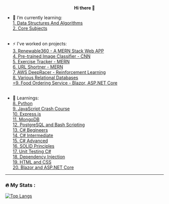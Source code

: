 <div align="center"> <b> Hi there 👋 </b> </div>

<!--
**vivek-dhanade/vivek-dhanade** is a ✨ _special_ ✨ repository because its `README.md` (this file) appears on your GitHub profile.

Here are some ideas to get you started:

- 🔭 I’m currently working on ...
- 🌱 I’m currently learning ...
- 👯 I’m looking to collaborate on ...
- 🤔 I’m looking for help with ...
- 💬 Ask me about ...
- 📫 How to reach me: ...
- 😄 Pronouns: ...
- ⚡ Fun fact: ...
-->

- 🌱 I’m currently learning:
  <br>
  <a href="https://github.com/v-i-v-e-k-01/DSA"> 1. Data Structures And Algorithms
  </a>
  <br>
  <a href="https://github.com/v-i-v-e-k-01/Core-Subjects-and-Guide"> 2. Core Subjects
  </a>
  <br>
  <br>
  
- ⚡ I've worked on projects:
  <br>
  <a href="https://github.com/vinayakGarudi2002/hackathon-renewable360"> 3. Renewable360 - A MERN Stack Web APP
  </a>
  <br>
  <a href="https://github.com/vivek-dhanade/AWS-AI-ML-Course/tree/main/Project"> 4. Pre-trained Image Classifier - CNN
  </a>
  <br>
  <a href="https://github.com/vivek-dhanade/boilerplate-project-exercisetracker"> 5. Exercise Tracker - MERN
  </a>
  <br>
  <a href="https://github.com/vivek-dhanade/boilerplate-project-urlshortener"> 6. URL Shortner - MERN 
  </a>
  <br>
  <a href="https://github.com/vivek-dhanade/DeepRacer"> 7. AWS DeepRacer - Reinforcement Learning
  </a>
  <br>
  <a href="https://github.com/vivek-dhanade/relational_database_projects_freecodecamp"> 8. Various Relational Databases 
  </a>
  <br>
  <a href="https://github.com/vivek-dhanade/blazor_dotnet9_udemy/YumBlazor"> =9. Food Ordering Service - Blazor, ASP.NET Core
  </a>
  <br>
  <br>
  
- 💬 Learnings:
  <br>
   <a href="https://github.com/vivek-dhanade/AWS-AI-ML-Course/tree/main/Complete%20Python"> 8. Python 
  </a>
  <br>
  <a href="https://github.com/vivek-dhanade/JavaScript-Crash-Course"> 9. JavaScript Crash Course
  </a>
  <br> 
  <a href="https://github.com/vivek-dhanade/boilerplate-express"> 10. Express.js
  </a>
  <br>
  <a href="https://github.com/vivek-dhanade/boilerplate-mongomongoose"> 11. MongoDB
  </a>
  <br>
  <a href="https://github.com/vivek-dhanade/relational_database_projects_freecodecamp"> 12. PostgreSQL and Bash Scripting
  </a>
  <br>
  <a href="https://github.com/vivek-dhanade/csharp_begineers_udemy"> 13. C# Begineers
  </a>
  <br>
  <a href="https://github.com/vivek-dhanade/csharp_intermediate_udemy"> 14. C# Intermediate
  </a>
  <br>
  <a href="https://github.com/vivek-dhanade/csharp_advanced_udemy"> 15. C# Advanced
  </a>
  <br>
  <a href="https://github.com/vivek-dhanade/SOLID_principles_udemy"> 16. SOLID Principles 
  </a>
  <br>
  <a href="https://github.com/vivek-dhanade/unit_testing_udemy"> 17. Unit Testing C#
  </a>
  <br>
  <a href="https://github.com/vivek-dhanade/dependency_injection_autofac_udemy"> 18. Dependency Injection
  </a>
  <br>
  <a href="https://github.com/vivek-dhanade/html_css_udemy"> 19. HTML and CSS 
  </a>
  <br>
    <a href="https://github.com/vivek-dhanade/blazor_dotnet9_udemy"> 20. Blazor and ASP.NET Core
  </a>
  <br>
---

### :fire: My Stats :

[![Top Langs](https://github-readme-stats.vercel.app/api/top-langs/?username=vivek-dhanade)](https://github.com/anuraghazra/github-readme-stats)
    
